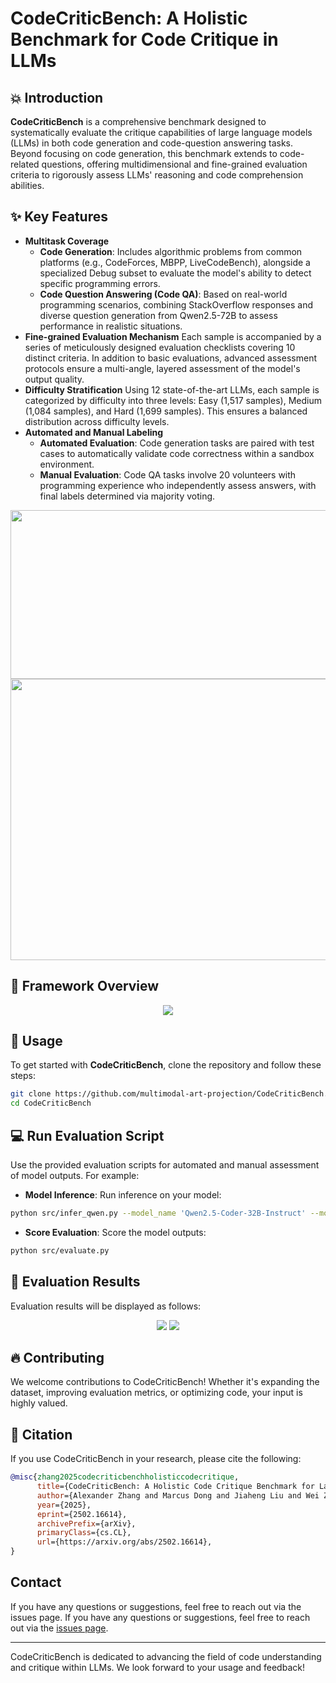 # CodeCriticBench: A Holistic Benchmark for Code Critique in LLMs
## 💥 Introduction
**CodeCriticBench** is a comprehensive benchmark designed to systematically evaluate the critique capabilities of large language models (LLMs) in both code generation and code-question answering tasks. Beyond focusing on code generation, this benchmark extends to code-related questions, offering multidimensional and fine-grained evaluation criteria to rigorously assess LLMs' reasoning and code comprehension abilities.
## ✨ Key Features
- **Multitask Coverage**
  - **Code Generation**: Includes algorithmic problems from common platforms (e.g., CodeForces, MBPP, LiveCodeBench), alongside a specialized Debug subset to evaluate the model's ability to detect specific programming errors.
  - **Code Question Answering (Code QA)**: Based on real-world programming scenarios, combining StackOverflow responses and diverse question generation from Qwen2.5-72B to assess performance in realistic situations.
- **Fine-grained Evaluation Mechanism**
 Each sample is accompanied by a series of meticulously designed evaluation checklists covering 10 distinct criteria. In addition to basic evaluations, advanced assessment protocols ensure a multi-angle, layered assessment of the model's output quality.
- **Difficulty Stratification**
 Using 12 state-of-the-art LLMs, each sample is categorized by difficulty into three levels: Easy (1,517 samples), Medium (1,084 samples), and Hard (1,699 samples). This ensures a balanced distribution across difficulty levels.
- **Automated and Manual Labeling**
  - **Automated Evaluation**: Code generation tasks are paired with test cases to automatically validate code correctness within a sandbox environment.
  - **Manual Evaluation**: Code QA tasks involve 20 volunteers with programming experience who independently assess answers, with final labels determined via majority voting.

<div align="center">

<img src="./source/image1.png" width="900" height="270">

<img src="./source/image2.png" width="550" height="450">
</div>

## 🌸 Framework Overview

<div align="center">
<img src="./source/image3.png" >
</div>


## 🌸 Usage
To get started with **CodeCriticBench**, clone the repository and follow these steps:
```bash
git clone https://github.com/multimodal-art-projection/CodeCriticBench.git
cd CodeCriticBench
```
## 💻 Run Evaluation Script
Use the provided evaluation scripts for automated and manual assessment of model outputs. For example:
- **Model Inference**: Run inference on your model:
```bash
python src/infer_qwen.py --model_name 'Qwen2.5-Coder-32B-Instruct' --model_path='./Qwen2.5-Coder-32B-Instruct' --input_data_path='./data/CodeCriticBench.jsonl' --output_data_path='./data/output/'
```
- **Score Evaluation**: Score the model outputs:
```bash
python src/evaluate.py
```
## 📰 Evaluation Results
Evaluation results will be displayed as follows:

<div align="center">

<img src="./source/image4.png"  >

<img src="./source/image5.png" >
</div>

## 🔥 Contributing
We welcome contributions to CodeCriticBench! Whether it's expanding the dataset, improving evaluation metrics, or optimizing code, your input is highly valued.


## 📜 Citation
If you use CodeCriticBench in your research, please cite the following:
```bibtex
@misc{zhang2025codecriticbenchholisticcodecritique,
      title={CodeCriticBench: A Holistic Code Critique Benchmark for Large Language Models},
      author={Alexander Zhang and Marcus Dong and Jiaheng Liu and Wei Zhang and Yejie Wang and Jian Yang and Ge Zhang and Tianyu Liu and Zhongyuan Peng and Yingshui Tan and Yuanxing Zhang and Zhexu Wang and Weixun Wang and Yancheng He and Ken Deng and Wangchunshu Zhou and Wenhao Huang and Zhaoxiang Zhang},
      year={2025},
      eprint={2502.16614},
      archivePrefix={arXiv},
      primaryClass={cs.CL},
      url={https://arxiv.org/abs/2502.16614},
}
```


## Contact
If you have any questions or suggestions, feel free to reach out via the issues page.
If you have any questions or suggestions, feel free to reach out via the [issues page](https://github.com/xxzcc/CodeCriticBench/issues).

---
CodeCriticBench is dedicated to advancing the field of code understanding and critique within LLMs. We look forward to your usage and feedback!
